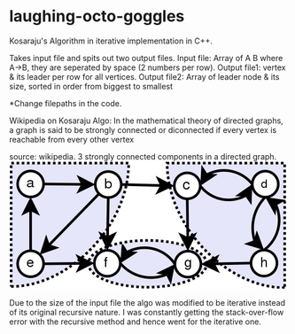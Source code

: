 # laughing-octo-goggles
Kosaraju's Algorithm in iterative implementation in C++.

Takes input file and spits out two output files.
Input file: Array of A B where A->B, they are seperated by space (2 numbers per row).
Output file1: vertex & its leader per row for all vertices.
Output file2: Array of leader node & its size, sorted in order from biggest to smallest

*Change filepaths in the code.


Wikipedia on Kosaraju Algo: In the mathematical theory of directed graphs, a graph is said to be strongly connected or diconnected if every vertex is reachable from every other vertex

source: wikipedia. 3 strongly connected components in a directed graph.
![alt text](https://github.com/frogger21/laughing-octo-goggles/blob/master/Scc.png)

Due to the size of the input file the algo was modified to be iterative instead of its original recursive nature. I was constantly getting the stack-over-flow error with the recursive method and hence went for the iterative one.
